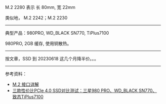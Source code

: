 
M.2 2280 表示 长 80mm, 宽 22mm

类似地， M.2 2242；M.2 2230

-------------

典型产品：980PRO, WD_BLACK SN770, TiPlus7100

980PRO, 2GB 缓存, 使用铜散热。

-------------

按文章，SSD 到 20230618 这几个月降半价。。。 


------------

参考资料：
- [M.2 接口详解](https://zhuanlan.zhihu.com/p/491944861)
- [三款性价比PCIe 4.0 SSD对比测试：三星980 PRO、WD_BLACK SN770、致态TiPlus7100](https://zhuanlan.zhihu.com/p/596718372)